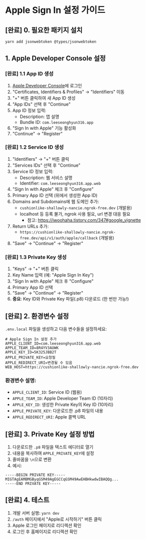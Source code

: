 # Apple Sign In 설정 가이드

## [완료] 0. 필요한 패키지 설치

```bash
yarn add jsonwebtoken @types/jsonwebtoken
```

## 1. Apple Developer Console 설정

### [완료] 1.1 App ID 생성
1. [Apple Developer Console](https://developer.apple.com/account/)에 로그인
2. "Certificates, Identifiers & Profiles" → "Identifiers" 이동
3. "+" 버튼 클릭하여 새 App ID 생성
4. "App IDs" 선택 후 "Continue"
5. App ID 정보 입력:
   - Description: 앱 설명
   - Bundle ID: `com.leeseonghyun316.app`
6. "Sign In with Apple" 기능 활성화
7. "Continue" → "Register"

### [완료] 1.2 Service ID 생성
1. "Identifiers" → "+" 버튼 클릭
2. "Services IDs" 선택 후 "Continue"
3. Service ID 정보 입력:
   - Description: 웹 서비스 설명
   - Identifier: `com.leeseonghyun316.app.web` 
4. "Sign In with Apple" 체크 후 "Configure"
5. Primary App ID 선택 (위에서 생성한 App ID)
6. Domains and Subdomains에 웹 도메인 추가:
   - `cushionlike-shallowly-nancie.ngrok-free.dev` (개발용)
   - localhost 등 등록 불가, ngrok 사용 필요, url 변경 대응 필요
     - 참고: https://iwoohaha.tistory.com/347#google_vignette 
7. Return URLs 추가:
   - `https://cushionlike-shallowly-nancie.ngrok-free.dev/api/v1/auth/apple/callback` (개발용)
8. "Save" → "Continue" → "Register"

### [완료] 1.3 Private Key 생성
1. "Keys" → "+" 버튼 클릭
2. Key Name 입력 (예: "Apple Sign In Key")
3. "Sign In with Apple" 체크 후 "Configure"
4. Primary App ID 선택
5. "Save" → "Continue" → "Register"
6. **중요**: Key ID와 Private Key 파일(.p8) 다운로드 (한 번만 가능!)

## [완료] 2. 환경변수 설정

`.env.local` 파일을 생성하고 다음 변수들을 설정하세요:

```env
# Apple Sign In 설정 추가
APPLE_CLIENT_ID=com.leeseonghyun316.app.web
APPLE_TEAM_ID=8R4YV3AUWK
APPLE_KEY_ID=5K325JBB2T
APPLE_PRIVATE_KEY=요청필
APPLE_REDIRECT_URI=변경될 수 있음
WEB_HOST=https://cushionlike-shallowly-nancie.ngrok-free.dev
```

### 환경변수 설명:
- `APPLE_CLIENT_ID`: Service ID (웹용)
- `APPLE_TEAM_ID`: Apple Developer Team ID (10자리)
- `APPLE_KEY_ID`: 생성한 Private Key의 Key ID (10자리)
- `APPLE_PRIVATE_KEY`: 다운로드한 .p8 파일의 내용
- `APPLE_REDIRECT_URI`: Apple 콜백 URL

## [완료] 3. Private Key 설정 방법

1. 다운로드한 `.p8` 파일을 텍스트 에디터로 열기
2. 내용을 복사하여 `APPLE_PRIVATE_KEY`에 설정
3. 줄바꿈을 `\n`으로 변환
4. 예시:
```
-----BEGIN PRIVATE KEY-----
MIGTAgEAMBMGByqGSM49AgEGCCqGSM49AwEHBHkwdwIBAQQg...
-----END PRIVATE KEY-----
```

## [완료] 4. 테스트

1. 개발 서버 실행: `yarn dev`
2. `/auth` 페이지에서 "Apple로 시작하기" 버튼 클릭
3. Apple 로그인 페이지로 리디렉션 확인
4. 로그인 후 홈페이지로 리디렉션 확인